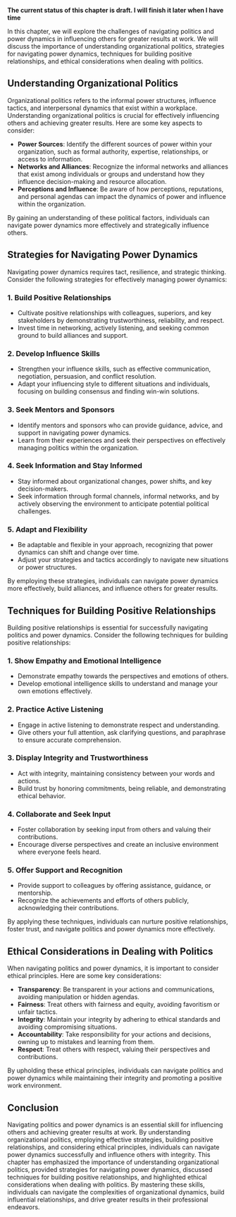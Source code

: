 **The current status of this chapter is draft. I will finish it later when I have time**

In this chapter, we will explore the challenges of navigating politics and power dynamics in influencing others for greater results at work. We will discuss the importance of understanding organizational politics, strategies for navigating power dynamics, techniques for building positive relationships, and ethical considerations when dealing with politics.

Understanding Organizational Politics
-------------------------------------

Organizational politics refers to the informal power structures, influence tactics, and interpersonal dynamics that exist within a workplace. Understanding organizational politics is crucial for effectively influencing others and achieving greater results. Here are some key aspects to consider:

* **Power Sources**: Identify the different sources of power within your organization, such as formal authority, expertise, relationships, or access to information.
* **Networks and Alliances**: Recognize the informal networks and alliances that exist among individuals or groups and understand how they influence decision-making and resource allocation.
* **Perceptions and Influence**: Be aware of how perceptions, reputations, and personal agendas can impact the dynamics of power and influence within the organization.

By gaining an understanding of these political factors, individuals can navigate power dynamics more effectively and strategically influence others.

Strategies for Navigating Power Dynamics
----------------------------------------

Navigating power dynamics requires tact, resilience, and strategic thinking. Consider the following strategies for effectively managing power dynamics:

### 1. Build Positive Relationships

* Cultivate positive relationships with colleagues, superiors, and key stakeholders by demonstrating trustworthiness, reliability, and respect.
* Invest time in networking, actively listening, and seeking common ground to build alliances and support.

### 2. Develop Influence Skills

* Strengthen your influence skills, such as effective communication, negotiation, persuasion, and conflict resolution.
* Adapt your influencing style to different situations and individuals, focusing on building consensus and finding win-win solutions.

### 3. Seek Mentors and Sponsors

* Identify mentors and sponsors who can provide guidance, advice, and support in navigating power dynamics.
* Learn from their experiences and seek their perspectives on effectively managing politics within the organization.

### 4. Seek Information and Stay Informed

* Stay informed about organizational changes, power shifts, and key decision-makers.
* Seek information through formal channels, informal networks, and by actively observing the environment to anticipate potential political challenges.

### 5. Adapt and Flexibility

* Be adaptable and flexible in your approach, recognizing that power dynamics can shift and change over time.
* Adjust your strategies and tactics accordingly to navigate new situations or power structures.

By employing these strategies, individuals can navigate power dynamics more effectively, build alliances, and influence others for greater results.

Techniques for Building Positive Relationships
----------------------------------------------

Building positive relationships is essential for successfully navigating politics and power dynamics. Consider the following techniques for building positive relationships:

### 1. Show Empathy and Emotional Intelligence

* Demonstrate empathy towards the perspectives and emotions of others.
* Develop emotional intelligence skills to understand and manage your own emotions effectively.

### 2. Practice Active Listening

* Engage in active listening to demonstrate respect and understanding.
* Give others your full attention, ask clarifying questions, and paraphrase to ensure accurate comprehension.

### 3. Display Integrity and Trustworthiness

* Act with integrity, maintaining consistency between your words and actions.
* Build trust by honoring commitments, being reliable, and demonstrating ethical behavior.

### 4. Collaborate and Seek Input

* Foster collaboration by seeking input from others and valuing their contributions.
* Encourage diverse perspectives and create an inclusive environment where everyone feels heard.

### 5. Offer Support and Recognition

* Provide support to colleagues by offering assistance, guidance, or mentorship.
* Recognize the achievements and efforts of others publicly, acknowledging their contributions.

By applying these techniques, individuals can nurture positive relationships, foster trust, and navigate politics and power dynamics more effectively.

Ethical Considerations in Dealing with Politics
-----------------------------------------------

When navigating politics and power dynamics, it is important to consider ethical principles. Here are some key considerations:

* **Transparency**: Be transparent in your actions and communications, avoiding manipulation or hidden agendas.
* **Fairness**: Treat others with fairness and equity, avoiding favoritism or unfair tactics.
* **Integrity**: Maintain your integrity by adhering to ethical standards and avoiding compromising situations.
* **Accountability**: Take responsibility for your actions and decisions, owning up to mistakes and learning from them.
* **Respect**: Treat others with respect, valuing their perspectives and contributions.

By upholding these ethical principles, individuals can navigate politics and power dynamics while maintaining their integrity and promoting a positive work environment.

Conclusion
----------

Navigating politics and power dynamics is an essential skill for influencing others and achieving greater results at work. By understanding organizational politics, employing effective strategies, building positive relationships, and considering ethical principles, individuals can navigate power dynamics successfully and influence others with integrity. This chapter has emphasized the importance of understanding organizational politics, provided strategies for navigating power dynamics, discussed techniques for building positive relationships, and highlighted ethical considerations when dealing with politics. By mastering these skills, individuals can navigate the complexities of organizational dynamics, build influential relationships, and drive greater results in their professional endeavors.
